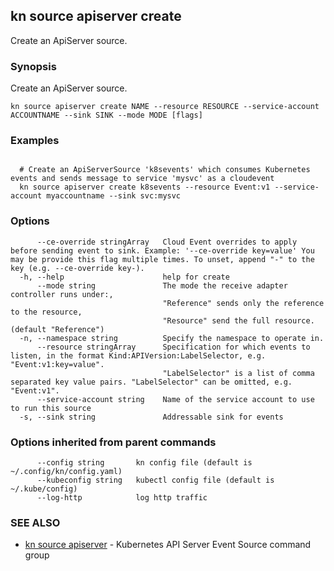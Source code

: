 ## kn source apiserver create

Create an ApiServer source.

### Synopsis

Create an ApiServer source.

```
kn source apiserver create NAME --resource RESOURCE --service-account ACCOUNTNAME --sink SINK --mode MODE [flags]
```

### Examples

```

  # Create an ApiServerSource 'k8sevents' which consumes Kubernetes events and sends message to service 'mysvc' as a cloudevent
  kn source apiserver create k8sevents --resource Event:v1 --service-account myaccountname --sink svc:mysvc
```

### Options

```
      --ce-override stringArray   Cloud Event overrides to apply before sending event to sink. Example: '--ce-override key=value' You may be provide this flag multiple times. To unset, append "-" to the key (e.g. --ce-override key-).
  -h, --help                      help for create
      --mode string               The mode the receive adapter controller runs under:,
                                  "Reference" sends only the reference to the resource,
                                  "Resource" send the full resource. (default "Reference")
  -n, --namespace string          Specify the namespace to operate in.
      --resource stringArray      Specification for which events to listen, in the format Kind:APIVersion:LabelSelector, e.g. "Event:v1:key=value".
                                  "LabelSelector" is a list of comma separated key value pairs. "LabelSelector" can be omitted, e.g. "Event:v1".
      --service-account string    Name of the service account to use to run this source
  -s, --sink string               Addressable sink for events
```

### Options inherited from parent commands

```
      --config string       kn config file (default is ~/.config/kn/config.yaml)
      --kubeconfig string   kubectl config file (default is ~/.kube/config)
      --log-http            log http traffic
```

### SEE ALSO

* [kn source apiserver](kn_source_apiserver.md)	 - Kubernetes API Server Event Source command group

